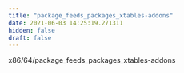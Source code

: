 ```yaml
---
title: "package_feeds_packages_xtables-addons"
date: 2021-06-03 14:25:19.271311
hidden: false
draft: false
---
```


x86/64/package_feeds_packages_xtables-addons

